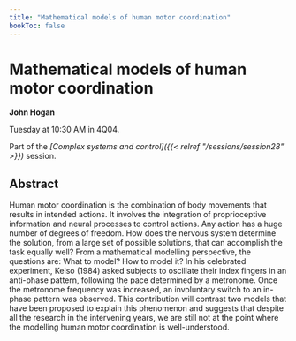 ```yaml
---
title: "Mathematical models of human motor coordination"
bookToc: false
---
```


# Mathematical models of human motor coordination

**John Hogan**

Tuesday at 10:30 AM in 4Q04.

Part of the *[Complex systems and control]({{< relref "/sessions/session28" >}})* session.

## Abstract

Human motor coordination is the combination of body movements that results in intended actions. It involves the integration of proprioceptive information and neural processes to control actions. Any action has a huge number of degrees of freedom. How does the nervous system determine the solution, from a large set of possible solutions, that can accomplish the task equally well? From a mathematical modelling perspective, the questions are: What to model? How to model it? 
In his celebrated experiment, Kelso (1984) asked subjects to oscillate their index fingers in an anti-phase pattern, following the pace determined by a metronome. Once the metronome frequency was increased, an involuntary switch to an in-phase pattern was observed.
This contribution will contrast two models that have been proposed to explain this phenomenon and suggests that despite all the research in the intervening years, we are still not at the point where the modelling human motor coordination is well-understood.


